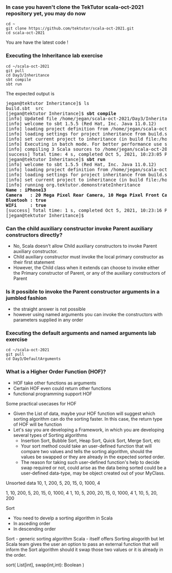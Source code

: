 ### In case you haven't clone the TekTutor scala-oct-2021 repository yet, you may do now
```
cd ~
git clone https://github.com/tektutor/scala-oct-2021.git
cd scala-oct-2021
```
You are have the latest code !

### Executing the Inheritance lab exercise
```
cd ~/scala-oct-2021
git pull
cd Day3/Inheritance
sbt compile
sbt run
```

The expected output is
<pre>
jegan@tektutor Inheritance]$ ls
build.sbt  src
[jegan@tektutor Inheritance]$ <b>sbt compile</b>
[info] Updated file /home/jegan/scala-oct-2021/Day3/Inheritance/project/build.properties: set sbt.version to 1.5.5
[info] welcome to sbt 1.5.5 (Red Hat, Inc. Java 11.0.12)
[info] loading project definition from /home/jegan/scala-oct-2021/Day3/Inheritance/project
[info] loading settings for project inheritance from build.sbt ...
[info] set current project to inheritance (in build file:/home/jegan/scala-oct-2021/Day3/Inheritance/)
[info] Executing in batch mode. For better performance use sbt's shell
[info] compiling 3 Scala sources to /home/jegan/scala-oct-2021/Day3/Inheritance/target/scala-3.1.0-RC2/classes ...
[success] Total time: 4 s, completed Oct 5, 2021, 10:23:05 PM
[jegan@tektutor Inheritance]$ <b>sbt run</b>
[info] welcome to sbt 1.5.5 (Red Hat, Inc. Java 11.0.12)
[info] loading project definition from /home/jegan/scala-oct-2021/Day3/Inheritance/project
[info] loading settings for project inheritance from build.sbt ...
[info] set current project to inheritance (in build file:/home/jegan/scala-oct-2021/Day3/Inheritance/)
[info] running org.tektutor.demonstrateInheritance 
<b>Name : iPhone13
Camera   : 20 Mega Pixel Rear Camera, 10 Mega Pixel Front Camera
Bluetooh : true
WIFi     : true</b>
[success] Total time: 1 s, completed Oct 5, 2021, 10:23:16 PM
[jegan@tektutor Inheritance]$ 
</pre>

### Can the child auxiliary constructor invoke Parent auxiliary constructors directly?
- No, Scala doesn't allow Child auxiliary constructors to invoke Parent auxiliary constructor.
- Child auxiliary constructor must invoke the local primary constructor as their first statement
- However, the Child class when it extends can choose to invoke either the Primary constructor of Parent, or any
  of the auxiliary constructors of Parent
  
### Is it possible to invoke the Parent constructor arguments in a jumbled fashion
- the straight answer is not possible
- however using named arguments you can invoke the constructors with parameters supplied in any order

### Executing the default arguments and named arguments lab exercise
```
cd ~/scala-oct-2021
git pull
cd Day3/DefaultArguments
```

### What is a Higher Order Function (HOF)?
- HOF take other functions as arguments
- Certain HOF even could return other functions 
- functional programming support HOF

Some practical usecases for HOF 
- Given the List of data, maybe your HOF function will suggest which sorting algorithm can do the sorting faster.
  In this case, the return type of HOF will be function
- Let's say you are developing a Framework, in which you are developing several types of Sorting algorithms
   - Insertion Sort, Bubble Sort, Heap Sort, Quick Sort, Merge Sort, etc
   - Your sort method could take an user-defined function that will compare two values and tells the sorting algorithm, should the values be swapped or they are already in the expected sorted order.
   - The reason for taking such user-defined function's help to decide swap required or not, could arise as
     the data being sorted could be a user-defined data-type, may be object created out of your MyClass.

Unsorted data
10, 1, 200, 5, 20, 15, 0, 1000, 4

1, 10, 200, 5, 20, 15, 0, 1000, 4
1, 10, 5, 200, 20, 15, 0, 1000, 4
1, 10, 5, 20, 200

Sort 
- You need to develp a sorting algorithm in Scala
- In asceding order 
- In descending order

Sort - generic sorting algorithm
Scala - itself offers Sorting alogorith but let Scala team gives the user an option to pass an external function
        that will inform the Sort algorithm should it swap those two values or it is already in the order.
        
 sort( List[int], swap(int,int): Boolean )
 
